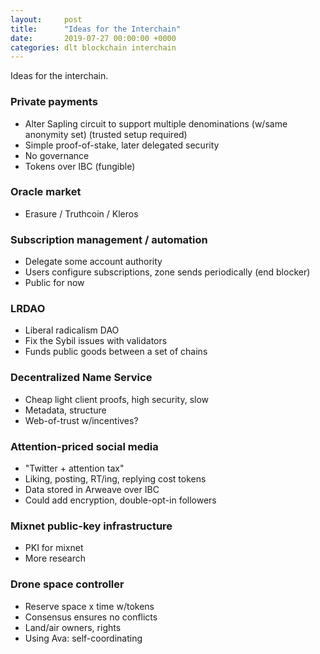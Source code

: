 ```yaml
---
layout:     post
title:      "Ideas for the Interchain"
date:       2019-07-27 00:00:00 +0000
categories: dlt blockchain interchain
---
```


Ideas for the interchain.

### Private payments

- Alter Sapling circuit to support multiple denominations (w/same anonymity set) (trusted setup required)
- Simple proof-of-stake, later delegated security
- No governance
- Tokens over IBC (fungible)

### Oracle market

- Erasure / Truthcoin / Kleros

### Subscription management / automation

- Delegate some account authority
- Users configure subscriptions, zone sends periodically (end blocker)
- Public for now

### LRDAO

- Liberal radicalism DAO
- Fix the Sybil issues with validators
- Funds public goods between a set of chains

### Decentralized Name Service

- Cheap light client proofs, high security, slow
- Metadata, structure
- Web-of-trust w/incentives?

### Attention-priced social media

- "Twitter + attention tax"
- Liking, posting, RT/ing, replying cost tokens
- Data stored in Arweave over IBC
- Could add encryption, double-opt-in followers

### Mixnet public-key infrastructure

- PKI for mixnet
- More research

### Drone space controller

- Reserve space x time w/tokens
- Consensus ensures no conflicts
- Land/air owners, rights
- Using Ava: self-coordinating
